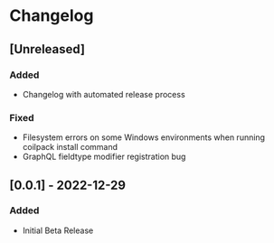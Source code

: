 # Changelog

## [Unreleased]

### Added

- Changelog with automated release process
### Fixed

- Filesystem errors on some Windows environments when running coilpack install command
- GraphQL fieldtype modifier registration bug

## [0.0.1] - 2022-12-29

### Added

- Initial Beta Release
